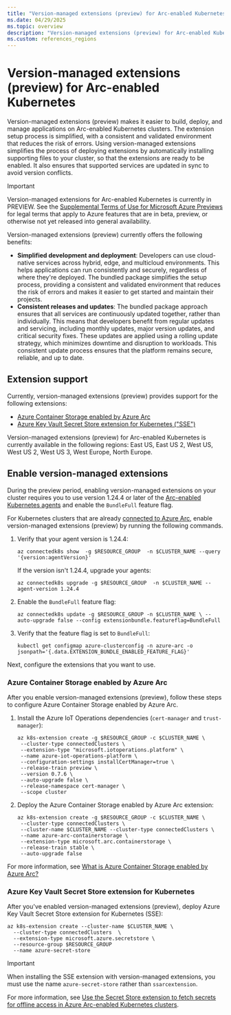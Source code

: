```yaml
---
title: "Version-managed extensions (preview) for Arc-enabled Kubernetes"
ms.date: 04/29/2025
ms.topic: overview
description: "Version-managed extensions (preview) for Arc-enabled Kubernetes adds efficiency by helping your extensions work better together."
ms.custom: references_regions
---
```


# Version-managed extensions (preview) for Arc-enabled Kubernetes

Version-managed extensions (preview) makes it easier to build, deploy, and manage applications on Arc-enabled Kubernetes clusters. The extension setup process is simplified, with a consistent and validated environment that reduces the risk of errors. Using version-managed extensions simplifies the process of deploying extensions by automatically installing supporting files to your cluster, so that the extensions are ready to be enabled. It also ensures that supported services are updated in sync to avoid version conflicts.

> [!IMPORTANT]
> Version-managed extensions for Arc-enabled Kubernetes is currently in PREVIEW.
> See the [Supplemental Terms of Use for Microsoft Azure Previews](https://azure.microsoft.com/support/legal/preview-supplemental-terms/) for legal terms that apply to Azure features that are in beta, preview, or otherwise not yet released into general availability.

Version-managed extensions (preview) currently offers the following benefits:

- **Simplified development and deployment**: Developers can use cloud-native services across hybrid, edge, and multicloud environments. This helps applications can run consistently and securely, regardless of where they're deployed. The bundled package simplifies the setup process, providing a consistent and validated environment that reduces the risk of errors and makes it easier to get started and maintain their projects.
- **Consistent releases and updates**: The bundled package approach ensures that all services are continuously updated together, rather than individually. This means that developers benefit from regular updates and servicing, including monthly updates, major version updates, and critical security fixes. These updates are applied using a rolling update strategy, which minimizes downtime and disruption to workloads. This consistent update process ensures that the platform remains secure, reliable, and up to date.

## Extension support

Currently, version-managed extensions (preview) provides support for the following extensions:

- [Azure Container Storage enabled by Azure Arc](/azure/azure-arc/container-storage/overview)
- [Azure Key Vault Secret Store extension for Kubernetes ("SSE")](/azure/azure-arc/kubernetes/secret-store-extension?tabs=arc-k8s)

Version-managed extensions (preview) for Arc-enabled Kubernetes is currently available in the following regions: East US, East US 2, West US, West US 2, West US 3, West Europe, North Europe.

## Enable version-managed extensions

During the preview period, enabling version-managed extensions on your cluster requires you to use version 1.24.4 or later of the [Arc-enabled Kubernetes agents](release-notes.md) and enable the `BundleFull` feature flag.

For Kubernetes clusters that are already [connected to Azure Arc](quickstart-connect-cluster.md), enable version-managed extensions (preview) by running the following commands.

1. Verify that your agent version is 1.24.4:

   `az connectedk8s show  -g $RESOURCE_GROUP  -n $CLUSTER_NAME --query '{version:agentVersion}'`

   If the version isn't 1.24.4, upgrade your agents:

   `az connectedk8s upgrade -g $RESOURCE_GROUP  -n $CLUSTER_NAME --agent-version 1.24.4`

1. Enable the `BundleFull` feature flag:

   `az connectedk8s update -g $RESOURCE_GROUP -n $CLUSTER_NAME \ --auto-upgrade false --config extensionbundle.featureflag=BundleFull`

1. Verify that the feature flag is set to `BundleFull`:

   `kubectl get configmap azure-clusterconfig -n azure-arc -o jsonpath='{.data.EXTENSION_BUNDLE_ENABLED_FEATURE_FLAG}'`

Next, configure the extensions that you want to use.

### Azure Container Storage enabled by Azure Arc

After you enable version-managed extensions (preview), follow these steps to configure Azure Container Storage enabled by Azure Arc.

1. Install the Azure IoT Operations dependencies (`cert-manager` and `trust-manager`):

   ```azurecli
   az k8s-extension create -g $RESOURCE_GROUP -c $CLUSTER_NAME \
    --cluster-type connectedClusters \
    --extension-type "microsoft.iotoperations.platform" \
    --name azure-iot-operations-platform \
    --configuration-settings installCertManager=true \
    --release-train preview \
    --version 0.7.6 \
    --auto-upgrade false \
    --release-namespace cert-manager \
    --scope cluster
   ```

1. Deploy the Azure Container Storage enabled by Azure Arc extension:

   ```azurecli
   az k8s-extension create -g $RESOURCE_GROUP -c $CLUSTER_NAME \
    --cluster-type connectedClusters \
    --cluster-name $CLUSTER_NAME --cluster-type connectedClusters \
    --name azure-arc-containerstorage \
    --extension-type microsoft.arc.containerstorage \
    --release-train stable \
    --auto-upgrade false
   ```

For more information, see [What is Azure Container Storage enabled by Azure Arc?](/azure/azure-arc/container-storage/overview)

### Azure Key Vault Secret Store extension for Kubernetes

After you've enabled version-managed extensions (preview), deploy Azure Key Vault Secret Store extension for Kubernetes (SSE):

```azurecli
az k8s-extension create --cluster-name $CLUSTER_NAME \ 
  --cluster-type connectedClusters  \ 
  --extension-type microsoft.azure.secretstore \ 
  --resource-group $RESOURCE_GROUP
  --name azure-secret-store 
```

> [!IMPORTANT]
> When installing the SSE extension with version-managed extensions, you must use the name `azure-secret-store` rather than `ssarcextension`.

For more information, see [Use the Secret Store extension to fetch secrets for offline access in Azure Arc-enabled Kubernetes clusters](/azure/azure-arc/kubernetes/secret-store-extension?tabs=arc-k8s).